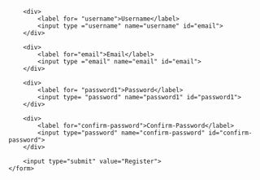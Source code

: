 <!DOCTYPE html>
<html lang="en">
<head>
    <meta charset="UTF-8">
    <meta name="viewport" content="width=device-width, initial-scale=1.0">
    <title>Document</title>
</head>
<body>
    <form action= "output.php" method="POST">

        <div>
            <label for= "username">Username</label>
            <input type ="username" name="username" id="email">
        </div>

        <div>
            <label for="email">Email</label>
            <input type ="email" name="email" id="email">
        </div>

        <div>
            <label for= "password1">Password</label>
            <input type= "password" name="password1" id="password1">
        </div>

        <div>
            <label for="confirm-password">Confirm-Password</label>
            <input type="password" name="confirm-password" id="confirm-password">
        </div>

        <input type="submit" value="Register">
    </form>
</body>
</html>
 
 
